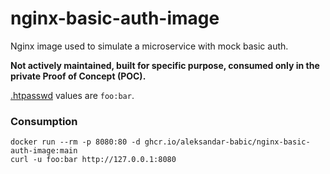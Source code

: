 # nginx-basic-auth-image

Nginx image used to simulate a microservice with mock basic auth.

**Not actively maintained, built for specific purpose, consumed only in the private Proof of Concept (POC).**

[.htpasswd](files/.htpasswd) values are `foo:bar`.

### Consumption

```shell
docker run --rm -p 8080:80 -d ghcr.io/aleksandar-babic/nginx-basic-auth-image:main
curl -u foo:bar http://127.0.0.1:8080
```
